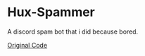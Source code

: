 # Hux-Spammer
A discord spam bot that i did because bored.

[Original Code](https://github.com/gebwyd/pingr)
